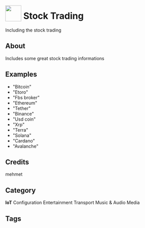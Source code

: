 # <img src="https://raw.githack.com/FortAwesome/Font-Awesome/master/svgs/solid/robot.svg" card_color="#FFFFFF" width="50" height="50" style="vertical-align:bottom"/> Stock Trading
Including the stock trading

## About
Includes some great stock trading informations

## Examples
* "Bitcoin"
* "Etoro"
* "Fbs broker"
* "Ethereum"
* "Tether"
* "Binance"
* "Usd coin"
* "Xrp"
* "Terra"
* "Solana"
* "Cardano"
* "Avalanche"

## Credits
mehmet

## Category
**IoT**
Configuration
Entertainment
Transport
Music & Audio
Media

## Tags

